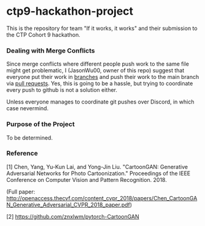 # ctp9-hackathon-project

This is the repository for team "If it works, it works" and their submission to the CTP Cohort 9 hackathon.

### Dealing with Merge Conflicts

Since merge conflicts where different people push work to the same file might get problematic, I (JasonWu00, owner of this repo) suggest that everyone put their work in [branches](https://docs.github.com/en/pull-requests/collaborating-with-pull-requests/proposing-changes-to-your-work-with-pull-requests/about-branches) and push their work to the main branch via [pull requests](https://docs.github.com/en/pull-requests/collaborating-with-pull-requests/proposing-changes-to-your-work-with-pull-requests/about-pull-requests). Yes, this is going to be a hassle, but trying to coordinate every push to github is not a solution either.

Unless everyone manages to coordinate git pushes over Discord, in which case nevermind.

### Purpose of the Project

To be determined.



### Reference

[1] Chen, Yang, Yu-Kun Lai, and Yong-Jin Liu. "CartoonGAN: Generative Adversarial Networks for Photo Cartoonization." Proceedings of the IEEE Conference on Computer Vision and Pattern Recognition. 2018.

(Full paper: http://openaccess.thecvf.com/content_cvpr_2018/papers/Chen_CartoonGAN_Generative_Adversarial_CVPR_2018_paper.pdf)

[2]  https://github.com/znxlwm/pytorch-CartoonGAN



